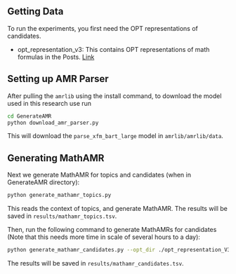 ## Getting Data
To run the experiments, you first need the OPT representations of candidates.
- opt_representation_v3: This contains OPT representations of math formulas in the Posts. [Link](https://drive.google.com/drive/u/0/folders/18bHlAWkhIJkLeS9CHvBQQ-BLSn4rrlvE)

## Setting up AMR Parser
After pulling the `amrlib` using the install command, to download the model used in this research
use run 
```bash
cd GenerateAMR
python download_amr_parser.py
```
This will download the `parse_xfm_bart_large` model in `amrlib/amrlib/data`. 

## Generating MathAMR
Next we generate MathAMR for topics and candidates (when in GenerateAMR directory):
```bash
python generate_mathamr_topics.py
```

This reads the context of topics, and generate MathAMR. The results will be saved in `results/mathamr_topics.tsv`.

Then, run the following command to generate MathAMRs for candidates (Note that this needs more time in scale of several hours to a day):
```bash
python generate_mathamr_candidates.py --opt_dir ./opt_representation_V3
```
The results will be saved in `results/mathamr_candidates.tsv`.